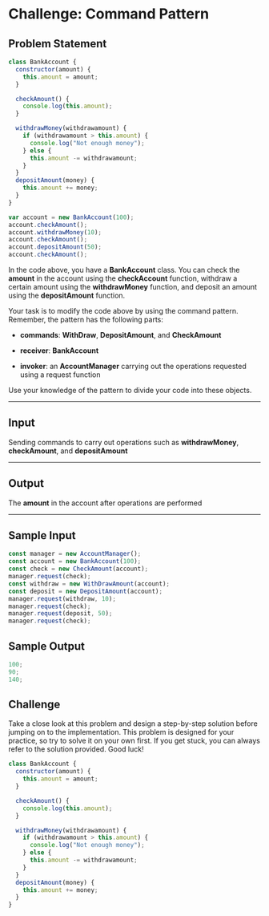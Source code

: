 # Challenge: Command Pattern

## Problem Statement

```javascript
class BankAccount {
  constructor(amount) {
    this.amount = amount;
  }

  checkAmount() {
    console.log(this.amount);
  }

  withdrawMoney(withdrawamount) {
    if (withdrawamount > this.amount) {
      console.log("Not enough money");
    } else {
      this.amount -= withdrawamount;
    }
  }
  depositAmount(money) {
    this.amount += money;
  }
}

var account = new BankAccount(100);
account.checkAmount();
account.withdrawMoney(10);
account.checkAmount();
account.depositAmount(50);
account.checkAmount();
```

In the code above, you have a **BankAccount** class. You can check the **amount** in the account using the **checkAccount** function, withdraw a certain amount using the **withdrawMoney** function, and deposit an amount using the **depositAmount** function.

Your task is to modify the code above by using the command pattern. Remember, the pattern has the following parts:

- **commands**: **WithDraw**, **DepositAmount**, and **CheckAmount**

- **receiver**: **BankAccount**

- **invoker**: an **AccountManager** carrying out the operations requested using a request function

Use your knowledge of the pattern to divide your code into these objects.

---

## Input

Sending commands to carry out operations such as **withdrawMoney**, **checkAmount**, and **depositAmount**

---

## Output

The **amount** in the account after operations are performed

---

## Sample Input

```javascript
const manager = new AccountManager();
const account = new BankAccount(100);
const check = new CheckAmount(account);
manager.request(check);
const withdraw = new WithDrawAmount(account);
const deposit = new DepositAmount(account);
manager.request(withdraw, 10);
manager.request(check);
manager.request(deposit, 50);
manager.request(check);
```

## Sample Output

```javascript
100;
90;
140;
```

## Challenge

Take a close look at this problem and design a step-by-step solution before jumping on to the implementation. This problem is designed for your practice, so try to solve it on your own first. If you get stuck, you can always refer to the solution provided. Good luck!

```javascript
class BankAccount {
  constructor(amount) {
    this.amount = amount;
  }

  checkAmount() {
    console.log(this.amount);
  }

  withdrawMoney(withdrawamount) {
    if (withdrawamount > this.amount) {
      console.log("Not enough money");
    } else {
      this.amount -= withdrawamount;
    }
  }
  depositAmount(money) {
    this.amount += money;
  }
}
```
